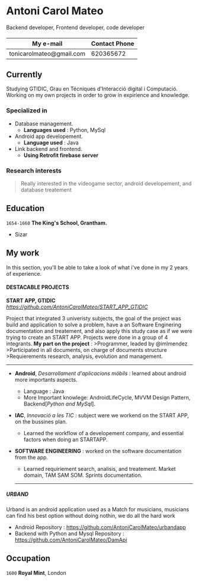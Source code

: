 
# Antoni Carol Mateo
Backend developer, Frontend developer, code developer

<div id="contact">
  <h5 contact with me via: </h5>
  <table>
    <thead>
      <th> My e-mail </th>
      <th> Contact Phone </th>
    </thead>
      <td>tonicarolmateo@gmail.com </td>
      <td> 620365672 </td>
  </table>
</div>


## Currently

Studying GTIDIC, Grau en Técniques d'Interacció digital i Computació.
Working on my own projects in order to grow in expirience and knowledge.

### Specialized in

- Database management.
  - **Languages used** : Python, MySql
- Android app developement.
  - **Language used** : Java
- Link backend and frontend.
  - **Using Retrofit firebase server**

### Research interests

>Really interested in  the videogame sector, android developement, and database treatement

## Education

`1654-1660`
__The King's School, Grantham.__

- Sizar

## My work

In this section, you'll be able to take a look of what i've done in my 2 years of experience.

#### DESTACABLE PROJECTS

__START APP, GTIDIC__    *https://github.com/AntoniCarolMateo/START_APP_GTIDIC*

Project that integrated 3 univeristy subjects, the goal of the project was build and application to solve a problem, have a an Software Enginering documentation and treatement, and also apply this study case as if we were trying to create an START APP.
Projects were done in a group of 4 integrants. 
**My part on the project** : 
        >Programmer, leaded by @imlmendez
        >Participated in all documents, on charge of documents structure
        >Requierements research, analysis, evolution and management. 

----
- **Android**, *Desarrollament d'aplicacions móbils* : learned about android more importants aspects.
  - Language : Java
  - More Important knowlege: AndroidLifeCycle, MVVM Design Pattern, Backend[*Python and MySql*].
  
- **IAC**, *Innovació a les TIC* : subject were we workend on the START APP, on the bussines plan.
  - Learned the workflow of a developement company, and essential factors when doing an STARTAPP.
  
- **SOFTWARE ENGINEERING** : worked on the software documentation from the app.
  - Learned requiriement search, analisis, and treatement. Market domain, TAM SAM SOM. Sprints documentation.
  -----  
  
##### URBAND
Urband is an android application used as a Match for musicians, musicians can find his best option without doing nothin, we do all the hard work
    
   - Android Repository : https://github.com/AntoniCarolMateo/urbandapp
   - Backend with Python and Mysql Repository : https://github.com/AntoniCarolMateo/DamApi

## Occupation

`1600`
__Royal Mint__, London

<!-- ### Footer

Last updated: May 2013 -->




